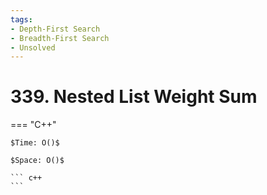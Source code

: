 ```yaml
---
tags:
- Depth-First Search
- Breadth-First Search
- Unsolved
---
```



# 339. Nested List Weight Sum

=== "C++"

    $Time: O()$

    $Space: O()$

    ``` c++
    ```